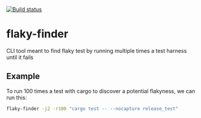 [![Build status](https://travis-ci.com/dymayday/flaky-finder.svg?branch=master)](https://travis-ci.com/dymayday/flaky-finder)

# flaky-finder
CLI tool meant to find flaky test by running multiple times a test harness until it fails

## Example

To run 100 times a test with cargo to discover a potential flakyness, we can run this:
```bash
flaky-finder -j2 -r100 "cargo test -- --nocapture release_test"
```
